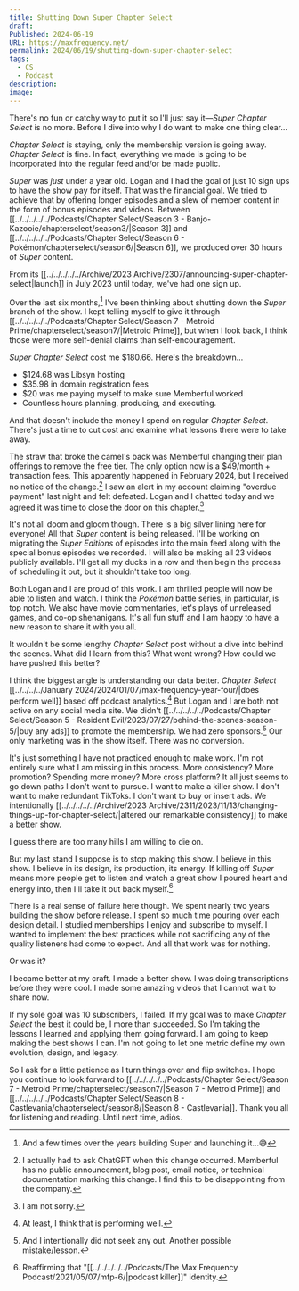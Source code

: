 ```yaml
---
title: Shutting Down Super Chapter Select
draft: 
Published: 2024-06-19
URL: https://maxfrequency.net/
permalink: 2024/06/19/shutting-down-super-chapter-select
tags:
  - CS
  - Podcast
description: 
image: 
---
```

There's no fun or catchy way to put it so I'll just say it—*Super Chapter Select* is no more. Before I dive into why I do want to make one thing clear...

*Chapter Select* is staying, only the membership version is going away. *Chapter Select* is fine. In fact, everything we made is going to be incorporated into the regular feed and/or be made public.

*Super* was *just* under a year old. Logan and I had the goal of just 10 sign ups to have the show pay for itself. That was the financial goal. We tried to achieve that by offering longer episodes and a slew of member content in the form of bonus episodes and videos. Between [[../../../../../Podcasts/Chapter Select/Season 3 - Banjo-Kazooie/chapterselect/season3/|Season 3]] and [[../../../../../Podcasts/Chapter Select/Season 6 - Pokémon/chapterselect/season6/|Season 6]], we produced over 30 hours of *Super* content.

From its [[../../../../../Archive/2023 Archive/2307/announcing-super-chapter-select|launch]] in July 2023 until today, we've had one sign up. 

Over the last six months,[^1] I've been thinking about shutting down the *Super* branch of the show. I kept telling myself to give it through [[../../../../../Podcasts/Chapter Select/Season 7 - Metroid Prime/chapterselect/season7/|Metroid Prime]], but when I look back, I think those were more self-denial claims than self-encouragement. 

*Super Chapter Select* cost me $180.66. Here's the breakdown...

- $124.68 was Libsyn hosting
- $35.98 in domain registration fees
- $20 was me paying myself to make sure Memberful worked
- Countless hours planning, producing, and executing.

And that doesn't include the money I spend on regular *Chapter Select*. There's just a time to cut cost and examine what lessons there were to take away.

The straw that broke the camel's back was Memberful changing their plan offerings to remove the free tier. The only option now is a $49/month + transaction fees. This apparently happened in February 2024, but I received no notice of the change.[^2] I saw an alert in my account claiming "overdue payment" last night and felt defeated. Logan and I chatted today and we agreed it was time to close the door on this chapter.[^3]

It's not all doom and gloom though. There is a big silver lining here for everyone! All that *Super* content is being released. I'll be working on migrating the *Super Editions* of episodes into the main feed along with the special bonus episodes we recorded. I will also be making all 23 videos publicly available. I'll get all my ducks in a row and then begin the process of scheduling it out, but it shouldn't take too long.

Both Logan and I are proud of this work. I am thrilled people will now be able to listen and watch. I think the *Pokémon* battle series, in particular, is top notch. We also have movie commentaries, let's plays of unreleased games, and co-op shenanigans. It's all fun stuff and I am happy to have a new reason to share it with you all. 

It wouldn't be some lengthy *Chapter Select* post without a dive into behind the scenes. What did I learn from this? What went wrong? How could we have pushed this better?

I think the biggest angle is understanding our data better. *Chapter Select* [[../../../../January 2024/2024/01/07/max-frequency-year-four/|does perform well]] based off podcast analytics.[^4] But Logan and I are both not active on any social media site. We didn't [[../../../../../Podcasts/Chapter Select/Season 5 - Resident Evil/2023/07/27/behind-the-scenes-season-5/|buy any ads]] to promote the membership. We had zero sponsors.[^5] Our only marketing was in the show itself. There was no conversion.

It's just something I have not practiced enough to make work. I'm not entirely sure what I am missing in this process. More consistency? More promotion? Spending more money? More cross platform? It all just seems to go down paths I don't want to pursue. I want to make a killer show. I don't want to make redundant TikToks. I don't want to buy or insert ads. We intentionally [[../../../../../Archive/2023 Archive/2311/2023/11/13/changing-things-up-for-chapter-select/|altered our remarkable consistency]] to make a better show. 

I guess there are too many hills I am willing to die on.

But my last stand I suppose is to stop making this show. I believe in this show. I believe in its design, its production, its energy. If killing off *Super* means more people get to listen and watch a great show I poured heart and energy into, then I'll take it out back myself.[^6]

There is a real sense of failure here though. We spent nearly two years building the show before release. I spent so much time pouring over each design detail. I studied memberships I enjoy and subscribe to myself. I wanted to implement the best practices while not sacrificing any of the quality listeners had come to expect. And all that work was for nothing.

Or was it?

I became better at my craft. I made a better show. I was doing transcriptions before they were cool. I made some amazing videos that I cannot wait to share now.

If my sole goal was 10 subscribers, I failed. If my goal was to make *Chapter Select* the best it could be, I more than succeeded. So I'm taking the lessons I learned and applying them going forward. I am going to keep making the best shows I can. I'm not going to let one metric define my own evolution, design, and legacy.

So I ask for a little patience as I turn things over and flip switches. I hope you continue to look forward to [[../../../../../Podcasts/Chapter Select/Season 7 - Metroid Prime/chapterselect/season7/|Season 7 - Metroid Prime]] and [[../../../../../Podcasts/Chapter Select/Season 8 - Castlevania/chapterselect/season8/|Season 8 - Castlevania]]. Thank you all for listening and reading. Until next time, adiós.

[^1]: And a few times over the years building Super and launching it...😅
[^2]: I actually had to ask ChatGPT when this change occurred. Memberful has no public announcement, blog post, email notice, or technical documentation marking this change. I find this to be disappointing from the company.
[^3]: I am not sorry.
[^4]: At least, I think that is performing well. 
[^5]: And I intentionally did not seek any out. Another possible mistake/lesson.
[^6]: Reaffirming that "[[../../../../../Podcasts/The Max Frequency Podcast/2021/05/07/mfp-6/|podcast killer]]" identity.